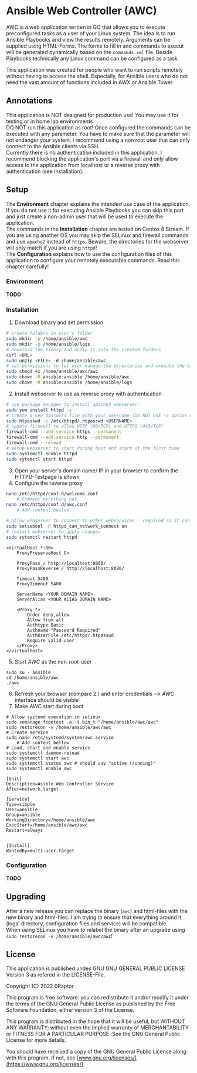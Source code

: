 # Ansible Web Controller (AWC)

AWC is a web application written in GO that allows you to execute preconfigured tasks as a user of your Linux system. The idea is to run Ansible Playbooks and view the results remotely. Arguments can be supplied using HTML-Forms. The forms to fill in and commands to execut will be generated dynamically based on the `commands.xml` file. Beside Playbooks technically any Linux command can be configured as a task.

This application was created for people who want to run scripts remotely without having to access the shell. Especially, for Ansible users who do not need the vast amount of functions included in AWX or Ansible Tower.

## Annotations

This application is NOT designed for production use! You may use it for testing or in home lab environments.  
DO NOT run this application as root! Once configured the commands can be executed with any parameter. You have to make sure that the parameter will not endanger your system. I recommend using a non root user that can only connect to the Ansible clients via SSH.  
Currently there is no authentication included in this application. I recommend blocking the application's port via a firewall and only allow access to the application from localhost or a reverse proxy with authentication (see Installation).

## Setup

The **Environment** chapter explains the intended use case of the application. If you do not use it for executing Ansible Playbooks you can skip this part and just create a non-admin user that will be used to execute the application.  
The commands in the **Installation** chapter are tested on Centos 8 Stream. If you are using another OS you may skip the SELinux and firewall commands and use `apache2` instead of `https`. Beware, the directories for the webserver will only match if you are using `httpd`!  
The **Configuration** explains how to use the configuration files of this application to configure your remotely executable commands. Read this chapter carefully!

### Environment

**TODO**

### Installation

1. Download binary and set permission

```Bash
# create folders in user's folder
sudo mkdir -p /home/ansible/awc
sudo mkdir -p /home/ansible/logs
# download the binary and unzip it into the created folders
curl <URL>
sudo unzip <FILE> -d /home/ansible/awc
# set permissions to let user manage the directories and execute the binary
sudo chmod +x /home/ansible/awc/awc
sudo chown -R ansible:ansible /home/ansible/awc
sudo chown -R ansible:ansible /home/ansible/logs
```

2. Install webserver to use as reverse proxy with authentication

```Bash
# use package manager to install apache2 webserver
sudo yum install httpd -y
# create a new password file with your username (DO NOT USE -c option when adding more users)
sudo htpasswd -c /etc/httpd/.htpasswd <USERNAME>
# update firewall to allow HTTP (80/TCP) and HTTPS (443/TCP)
firewall-cmd --add-service https --permanent
firewall-cmd --add-service http --permanent
firewall-cmd --reload
# setup webserver to start during boot and start it the first time
sudo systemctl enable httpd
sudo sytemctl start httpd
```

3. Open your server's domain name/ IP in your browser to confirm the HTTPD-Testpage is shown
4. Configure the reverse proxy

```Bash
nano /etc/httpd/conf.d/welcome.conf
    # Comment evrything out
nano /etc/httpd/conf.d/awc.conf
    # Add content bellow

# allow webserver to connect to other webservices - required so it can communicate with the webserver delivered by the binary
sudo setsebool -P httpd_can_network_connect on
# restart webserver to apply changes
sudo sytemctl restart httpd
```

```None
<VirtualHost *:80>
    ProxyPreserveHost On

    ProxyPass / http://localhost:8080/
    ProxyPassReverse / http://localhost:8080/

    Timeout 5400
    ProxyTimeout 5400

    ServerName <YOUR DOMAIN NAME>
    ServerAlias <YOUR ALIAS DOMAIN NAME>

    <Proxy *>
        Order deny,allow
        Allow from all
        Authtype Basic
        Authname "Password Required"
        AuthUserFile /etc/httpd/.htpasswd
        Require valid-user
    </Proxy>
</virtualhost>
```

5. Start *AWC* as the non-root-user

```Shell
sudo su - ansible
cd /home/ansible/awc
./awc
```

6. Refresh your browser (compare 2.) and enter credentials --> *AWC* interface should be visible
7. Make *AWC* start during boot

```Shell
# Allow systemd execution in selinux
sudo semanage fcontext -a -t bin_t "/home/ansible/awc/awc"
sudo restorecon -v /home/ansible/awc/awc 
# Create service
sudo nano /etc/systemd/system/awc.service
    # Add content bellow
# Load, start and enable service
sudo systemctl daemon-reload
sudo systemctl start awc
sudo systemctl status awc # should say "active (running)"
sudo systemctl enable awc
```

```None
[Unit]
Description=Asible Web Controller Service
After=network.target

[Service]
Type=simple
User=ansible
Group=ansible
WorkingDirectory=/home/ansible/awc
ExecStart=/home/ansible/awc/awc
Restart=always


[Install]
WantedBy=multi-user.target
```

### Configuration

**TODO**

## Upgrading

After a new release you can replace the binary (`awc`) and html-files with the new binary and html-files. I am trying to ensure that everything around it (logs' directory, configuration files and service) will be compatible.  
When using SELinux you have to relabel the binary after an upgrade using `sudo restorecon -v /home/ansible/awc/awc`!

## License

This application is published undes GNU GNU GENERAL PUBLIC LICENSE Version 3 as refered in the LICENSE-File.

Copyright (C) 2022 0Raptor

This program is free software: you can redistribute it and/or modify it under the terms of the GNU General Public License as published by the Free Software Foundation, either version 3 of the License.

This program is distributed in the hope that it will be useful, but WITHOUT ANY WARRANTY; without even the implied warranty of MERCHANTABILITY or FITNESS FOR A PARTICULAR PURPOSE. See the GNU General Public License for more details.

You should have received a copy of the GNU General Public License along with this program. If not, see [www.gnu.org/licenses/](https://www.gnu.org/licenses/).
